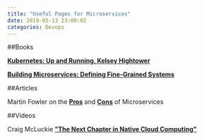 ```yaml
---
title: "Useful Pages for Microservices"
date: 2019-05-13 23:00:02
categories: Devops
---
```


##Books

[**Kubernetes: Up and Running, Kelsey Hightower**](http://shop.oreilly.com/product/0636920043874.do)

[**Building Microservices: Defining Fine-Grained Systems**](http://shop.oreilly.com/product/0636920033158.do)

##Articles

Martin Fowler on the [**Pros**](https://martinfowler.com/articles/microservices.html) and [**Cons**](https://martinfowler.com/articles/microservice-trade-offs.html) of Microservices

##Videos

Craig McLuckie [**"The Next Chapter in Native Cloud Computing"**](https://www.youtube.com/watch?v=mPhjFYXoAD0)




